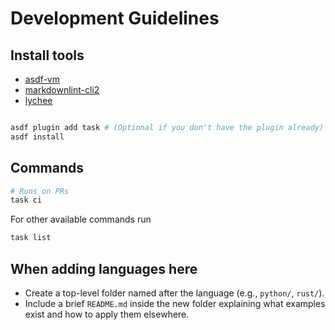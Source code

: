 # Development Guidelines

## Install tools

- [asdf-vm](https://asdf-vm.com/)
- [markdownlint-cli2](https://github.com/DavidAnson/markdownlint-cli2)
- [lychee](https://github.com/lycheeverse/lychee)

```bash

asdf plugin add task # (Optional if you don't have the plugin already)
asdf install
```

## Commands

```bash
# Runs on PRs
task ci
```

For other available commands run

```bash
task list
```

## When adding languages here

- Create a top-level folder named after the language (e.g., `python/`, `rust/`).
- Include a brief `README.md` inside the new folder explaining what examples
  exist and how to apply them elsewhere.
